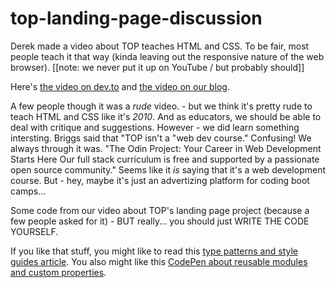 # top-landing-page-discussion

Derek made a video about TOP teaches HTML and CSS. To be fair, most people teach it that way (kinda leaving out the responsive nature of the web browser). [[note: we never put it up on YouTube / but probably should]]

Here's [the video on dev.to](https://dev.to/perpetual_edu/the-odin-project-landing-page-walk-through-214f) and [the video on our blog](https://perpetual.education/stories/odin-landing-page-project-discussion/).

A few people though it was a _rude_ video. - but we think it's pretty rude to teach HTML and CSS like it's _2010_. And as educators, we should be able to deal with critique and suggestions. However - we did learn something intersting. Briggs said that "TOP isn't a "web dev course." Confusing! We always through it was. "The Odin Project: Your Career in Web Development Starts Here
Our full stack curriculum is free and supported by a passionate open source community." Seems like it _is_ saying that it's a web development course. But - hey, maybe it's just an advertizing platform for coding boot camps...

Some code from our video about TOP's landing page project (because a few people asked for it) - BUT really... you should just WRITE THE CODE YOURSELF.

If you like that stuff, you might like to read this [type patterns and style guides article](https://css-tricks.com/on-type-patterns-and-style-guides/). You also might like this [CodePen about reusable modules and custom properties](https://codepen.io/perpetual-education/pen/GRmQXge?editors=0100).
